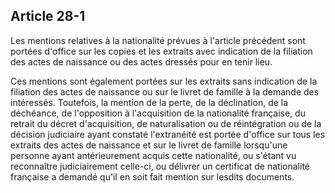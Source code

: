 Article 28-1
----
Les mentions relatives à la nationalité prévues à l'article précédent sont
portées d'office sur les copies et les extraits avec indication de la filiation
des actes de naissance ou des actes dressés pour en tenir lieu.

Ces mentions sont également portées sur les extraits sans indication de la
filiation des actes de naissance ou sur le livret de famille à la demande des
intéressés. Toutefois, la mention de la perte, de la déclination, de la
déchéance, de l'opposition à l'acquisition de la nationalité française, du
retrait du décret d'acquisition, de naturalisation ou de réintégration ou de la
décision judiciaire ayant constaté l'extranéité est portée d'office sur tous les
extraits des actes de naissance et sur le livret de famille lorsqu'une personne
ayant antérieurement acquis cette nationalité, ou s'étant vu reconnaître
judiciairement celle-ci, ou délivrer un certificat de nationalité française a
demandé qu'il en soit fait mention sur lesdits documents.
